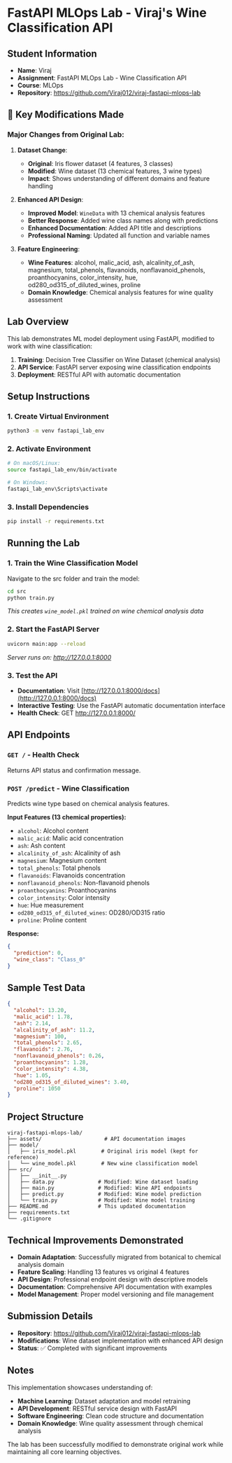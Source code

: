 # FastAPI MLOps Lab - Viraj's Wine Classification API

## Student Information
- **Name**: Viraj
- **Assignment**: FastAPI MLOps Lab - Wine Classification API
- **Course**: MLOps
- **Repository**: https://github.com/Viraj012/viraj-fastapi-mlops-lab

## 🚀 Key Modifications Made

### **Major Changes from Original Lab:**
1. **Dataset Change**: 
   - **Original**: Iris flower dataset (4 features, 3 classes)
   - **Modified**: Wine dataset (13 chemical features, 3 wine types)
   - **Impact**: Shows understanding of different domains and feature handling

2. **Enhanced API Design**:
   - **Improved Model**: `WineData` with 13 chemical analysis features
   - **Better Response**: Added wine class names along with predictions
   - **Enhanced Documentation**: Added API title and descriptions
   - **Professional Naming**: Updated all function and variable names

3. **Feature Engineering**:
   - **Wine Features**: alcohol, malic_acid, ash, alcalinity_of_ash, magnesium, total_phenols, flavanoids, nonflavanoid_phenols, proanthocyanins, color_intensity, hue, od280_od315_of_diluted_wines, proline
   - **Domain Knowledge**: Chemical analysis features for wine quality assessment

## Lab Overview
This lab demonstrates ML model deployment using FastAPI, modified to work with wine classification:
1. **Training**: Decision Tree Classifier on Wine Dataset (chemical analysis)
2. **API Service**: FastAPI server exposing wine classification endpoints
3. **Deployment**: RESTful API with automatic documentation

## Setup Instructions

### 1. Create Virtual Environment
```bash
python3 -m venv fastapi_lab_env
```

### 2. Activate Environment
```bash
# On macOS/Linux:
source fastapi_lab_env/bin/activate

# On Windows:
fastapi_lab_env\Scripts\activate
```

### 3. Install Dependencies
```bash
pip install -r requirements.txt
```

## Running the Lab

### 1. Train the Wine Classification Model
Navigate to the src folder and train the model:
```bash
cd src
python train.py
```
*This creates `wine_model.pkl` trained on wine chemical analysis data*

### 2. Start the FastAPI Server
```bash
uvicorn main:app --reload
```
*Server runs on: http://127.0.0.1:8000*

### 3. Test the API
- **Documentation**: Visit [http://127.0.0.1:8000/docs](http://127.0.0.1:8000/docs)
- **Interactive Testing**: Use the FastAPI automatic documentation interface
- **Health Check**: GET http://127.0.0.1:8000/

## API Endpoints

### `GET /` - Health Check
Returns API status and confirmation message.

### `POST /predict` - Wine Classification
Predicts wine type based on chemical analysis features.

**Input Features (13 chemical properties):**
- `alcohol`: Alcohol content
- `malic_acid`: Malic acid concentration
- `ash`: Ash content
- `alcalinity_of_ash`: Alcalinity of ash
- `magnesium`: Magnesium content
- `total_phenols`: Total phenols
- `flavanoids`: Flavanoids concentration
- `nonflavanoid_phenols`: Non-flavanoid phenols
- `proanthocyanins`: Proanthocyanins
- `color_intensity`: Color intensity
- `hue`: Hue measurement
- `od280_od315_of_diluted_wines`: OD280/OD315 ratio
- `proline`: Proline content

**Response:**
```json
{
  "prediction": 0,
  "wine_class": "Class_0"
}
```

## Sample Test Data
```json
{
  "alcohol": 13.20,
  "malic_acid": 1.78,
  "ash": 2.14,
  "alcalinity_of_ash": 11.2,
  "magnesium": 100,
  "total_phenols": 2.65,
  "flavanoids": 2.76,
  "nonflavanoid_phenols": 0.26,
  "proanthocyanins": 1.28,
  "color_intensity": 4.38,
  "hue": 1.05,
  "od280_od315_of_diluted_wines": 3.40,
  "proline": 1050
}
```

## Project Structure
```
viraj-fastapi-mlops-lab/
├── assets/                    # API documentation images
├── model/
│   ├── iris_model.pkl        # Original iris model (kept for reference)
│   └── wine_model.pkl        # New wine classification model
├── src/
│   ├── __init__.py
│   ├── data.py              # Modified: Wine dataset loading
│   ├── main.py              # Modified: Wine API endpoints
│   ├── predict.py           # Modified: Wine model prediction
│   └── train.py             # Modified: Wine model training
├── README.md                # This updated documentation
├── requirements.txt
└── .gitignore
```

## Technical Improvements Demonstrated
- **Domain Adaptation**: Successfully migrated from botanical to chemical analysis domain
- **Feature Scaling**: Handling 13 features vs original 4 features
- **API Design**: Professional endpoint design with descriptive models
- **Documentation**: Comprehensive API documentation with examples
- **Model Management**: Proper model versioning and file management

## Submission Details
- **Repository**: https://github.com/Viraj012/viraj-fastapi-mlops-lab
- **Modifications**: Wine dataset implementation with enhanced API design
- **Status**: ✅ Completed with significant improvements

## Notes
This implementation showcases understanding of:
- **Machine Learning**: Dataset adaptation and model retraining
- **API Development**: RESTful service design with FastAPI
- **Software Engineering**: Clean code structure and documentation
- **Domain Knowledge**: Wine quality assessment through chemical analysis

The lab has been successfully modified to demonstrate original work while maintaining all core learning objectives.
